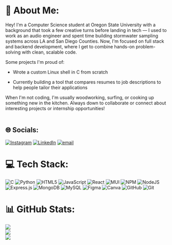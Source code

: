 # 💫 About Me:
Hey! I'm a Computer Science student at Oregon State University with a background that took a few creative turns before landing in tech — I used to work as an audio engineer and spent time building stormwater sampling systems across LA and San Diego Counties. Now, I'm focused on full stack and backend development, where I get to combine hands-on problem-solving with clean, scalable code.

Some projects I'm proud of:

- Wrote a custom Linux shell in C from scratch

- Currently building a tool that compares resumes to job descriptions to help people tailor their applications

When I'm not coding, I'm usually woodworking, surfing, or cooking up something new in the kitchen. Always down to collaborate or connect about interesting projects or internship opportunities!<br><br>


## 🌐 Socials:
[![Instagram](https://img.shields.io/badge/Instagram-%23E4405F.svg?logo=Instagram&logoColor=white)](https://instagram.com/sam.d.mp3) [![LinkedIn](https://img.shields.io/badge/LinkedIn-%230077B5.svg?logo=linkedin&logoColor=white)](https://linkedin.com/in/samuel-h-davidson) [![email](https://img.shields.io/badge/Email-D14836?logo=gmail&logoColor=white)](mailto:sam.hugh.davidson@gmail.com) 

# 💻 Tech Stack:
![C](https://img.shields.io/badge/c-%2300599C.svg?style=for-the-badge&logo=c&logoColor=white) ![Python](https://img.shields.io/badge/python-3670A0?style=for-the-badge&logo=python&logoColor=ffdd54) ![HTML5](https://img.shields.io/badge/html5-%23E34F26.svg?style=for-the-badge&logo=html5&logoColor=white) ![JavaScript](https://img.shields.io/badge/javascript-%23323330.svg?style=for-the-badge&logo=javascript&logoColor=%23F7DF1E) ![React](https://img.shields.io/badge/react-%2320232a.svg?style=for-the-badge&logo=react&logoColor=%2361DAFB) ![MUI](https://img.shields.io/badge/MUI-%230081CB.svg?style=for-the-badge&logo=mui&logoColor=white) ![NPM](https://img.shields.io/badge/NPM-%23CB3837.svg?style=for-the-badge&logo=npm&logoColor=white) ![NodeJS](https://img.shields.io/badge/node.js-6DA55F?style=for-the-badge&logo=node.js&logoColor=white) ![Express.js](https://img.shields.io/badge/express.js-%23404d59.svg?style=for-the-badge&logo=express&logoColor=%2361DAFB) ![MongoDB](https://img.shields.io/badge/MongoDB-%234ea94b.svg?style=for-the-badge&logo=mongodb&logoColor=white) ![MySQL](https://img.shields.io/badge/mysql-4479A1.svg?style=for-the-badge&logo=mysql&logoColor=white) ![Figma](https://img.shields.io/badge/figma-%23F24E1E.svg?style=for-the-badge&logo=figma&logoColor=white) ![Canva](https://img.shields.io/badge/Canva-%2300C4CC.svg?style=for-the-badge&logo=Canva&logoColor=white) ![GitHub](https://img.shields.io/badge/github-%23121011.svg?style=for-the-badge&logo=github&logoColor=white) ![Git](https://img.shields.io/badge/git-%23F05033.svg?style=for-the-badge&logo=git&logoColor=white)
# 📊 GitHub Stats:
![](https://github-readme-stats.vercel.app/api?username=samuel-davidson&theme=dark&hide_border=false&include_all_commits=false&count_private=false)<br/>
![](https://nirzak-streak-stats.vercel.app/?user=samuel-davidson&theme=dark&hide_border=false)<br/>
![](https://github-readme-stats.vercel.app/api/top-langs/?username=samuel-davidson&theme=dark&hide_border=false&include_all_commits=false&count_private=false&layout=compact)


<!-- Proudly created with GPRM ( https://gprm.itsvg.in ) -->
